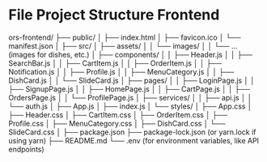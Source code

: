 # File Project Structure Frontend
ors-frontend/
├── public/
│   ├── index.html
│   ├── favicon.ico
│   └── manifest.json
│
├── src/
│   ├── assets/
│   │   └── images/
│   │       └── ... (images for dishes, etc.)
│   ├── components/
│   │   ├── Header.js
│   │   ├── SearchBar.js
│   │   ├── CartItem.js
│   │   ├── OrderItem.js
│   │   ├── Notification.js
│   │   ├── Profile.js
│   │   ├── MenuCategory.js
│   │   ├── DishCard.js
│   │   └── SlideCard.js
│   ├── pages/
│   │   ├── LoginPage.js
│   │   ├── SignupPage.js
│   │   ├── HomePage.js
│   │   ├── CartPage.js
│   │   ├── OrdersPage.js
│   │   └── ProfilePage.js
│   ├── services/
│   │   ├── api.js
│   │   └── auth.js
│   ├── App.js
│   ├── index.js
│   └── styles/
│       ├── App.css
│       ├── Header.css
│       ├── CartItem.css
│       ├── OrderItem.css
│       ├── Profile.css
│       ├── MenuCategory.css
│       ├── DishCard.css
│       └── SlideCard.css
│
├── package.json
├── package-lock.json (or yarn.lock if using yarn)
├── README.md
└── .env (for environment variables, like API endpoints)